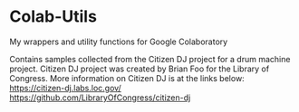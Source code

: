 # Colab-Utils
My wrappers and utility functions for Google Colaboratory  

Contains samples collected from the Citizen DJ project for a drum machine project. Citizen DJ project was created by Brian Foo for the Library of Congress. More information on Citizen DJ is at the links below:  
https://citizen-dj.labs.loc.gov/
https://github.com/LibraryOfCongress/citizen-dj
